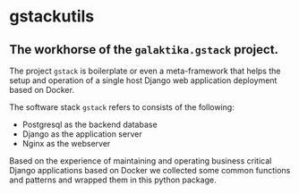 # gstackutils

## The workhorse of the `galaktika.gstack` project.

The project `gstack` is boilerplate or even a meta-framework that helps the
setup and operation of a single host Django web application deployment based on
Docker.

The software stack `gstack` refers to consists of the following:

- Postgresql as the backend database
- Django as the application server
- Nginx as the webserver

Based on the experience of maintaining and operating business critical Django
applications based on Docker we collected some common functions and patterns
and wrapped them in this python package.
